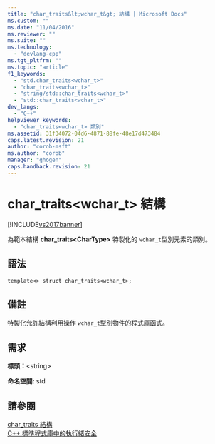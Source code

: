 ```yaml
---
title: "char_traits&lt;wchar_t&gt; 結構 | Microsoft Docs"
ms.custom: ""
ms.date: "11/04/2016"
ms.reviewer: ""
ms.suite: ""
ms.technology: 
  - "devlang-cpp"
ms.tgt_pltfrm: ""
ms.topic: "article"
f1_keywords: 
  - "std.char_traits<wchar_t>"
  - "char_traits<wchar_t>"
  - "string/std::char_traits<wchar_t>"
  - "std::char_traits<wchar_t>"
dev_langs: 
  - "C++"
helpviewer_keywords: 
  - "char_traits<wchar_t> 類別"
ms.assetid: 31f34072-04d6-4871-88fe-48e17d473484
caps.latest.revision: 21
author: "corob-msft"
ms.author: "corob"
manager: "ghogen"
caps.handback.revision: 21
---
```

# char_traits&lt;wchar_t&gt; 結構
[!INCLUDE[vs2017banner](../assembler/inline/includes/vs2017banner.md)]

為範本結構 **char\_traits\<CharType\>** 特製化的 `wchar_t`型別元素的類別。  
  
## 語法  
  
```  
template<> struct char_traits<wchar_t>;  
```  
  
## 備註  
 特製化允許結構利用操作 `wchar_t`型別物件的程式庫函式。  
  
## 需求  
 **標頭：**\<string\>  
  
 **命名空間:** std  
  
## 請參閱  
 [char\_traits 結構](../standard-library/char-traits-struct.md)   
 [C\+\+ 標準程式庫中的執行緒安全](../standard-library/thread-safety-in-the-cpp-standard-library.md)